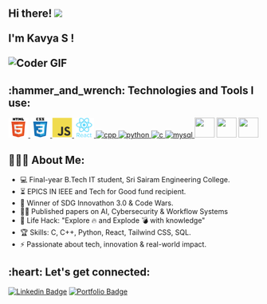 <h2 align="left">
 <abc>
  <br>Hi there! <img src="https://user-images.githubusercontent.com/42378118/110234147-e3259600-7f4e-11eb-95be-0c4047144dea.gif" width="30"><br>
  <br> I'm Kavya S !<br>
  <br>
    <img src="[https://media.giphy.com/media/SWoSkN6DxTszqIKEqv/giphy.gif](https://ik.imagekit.io/9rldi0s2f8/image.png?updatedAt=1757051514439)" alt="Coder GIF" width="500">
 </abc>
</h2> 
<h2 align="left">:hammer_and_wrench: Technologies and Tools I use:</h2>
<p align="left">
    <a href="https://www.w3.org/html/" target="_blank"> <img src="https://raw.githubusercontent.com/devicons/devicon/master/icons/html5/html5-original-wordmark.svg" alt="html5" width="40" height="40"/> </a>
    <a href="https://www.w3schools.com/css/" target="_blank"> <img src="https://raw.githubusercontent.com/devicons/devicon/master/icons/css3/css3-original-wordmark.svg" alt="css3" width="40" height="40"/> </a>
    <a href="https://developer.mozilla.org/en-US/docs/Web/JavaScript" target="_blank"> <img src="https://raw.githubusercontent.com/devicons/devicon/master/icons/javascript/javascript-original.svg" alt="javascript" width="40" height="40"/> </a>
    <a href="https://reactjs.org/" target="_blank"> <img src="https://raw.githubusercontent.com/devicons/devicon/master/icons/react/react-original-wordmark.svg" alt="react" width="40" height="40"/> </a>
    <a href="https://isocpp.org/" target="_blank"> <img src="https://img.icons8.com/color/48/000000/c-plus-plus-logo.png" alt="cpp" width="40" height="40"/> </a>
    <a href="https://www.python.org/" target="_blank"> <img src="https://img.icons8.com/color/48/000000/python.png" alt="python" width="40" height="40"/> </a>
    <a href="https://www.c-language.org/" target="_blank"> <img src="https://img.icons8.com/color/48/000000/c-programming.png" alt="c" width="40" height="40"/> </a>
    <a href="https://www.mysql.com/" target="_blank"> <img src="https://img.icons8.com/color/48/000000/mysql-logo.png" alt="mysql" width="40" height="40"/> </a>
    <img height="40" width="40" src="https://img.icons8.com/color/48/000000/visual-studio-code-2019.png"/>
    <img height="40" width="40" src="https://img.icons8.com/color/50/000000/git.png"/> 
    <img height="40" width="40" src="https://img.icons8.com/color/48/000000/github--v1.png"/>

   </p>

<h2 align="left">👨🏻‍💻 About Me:</h2>

- :computer: Final-year B.Tech IT student, Sri Sairam Engineering College.
- :hourglass_flowing_sand: EPICS IN IEEE and Tech for Good fund recipient.
- :rocket: Winner of SDG Innovathon 3.0 & Code Wars.
- :man_technologist: Published papers on AI, Cybersecurity & Workflow Systems
- :dart: Life Hack: "Explore :fire: and Explode :bomb: with knowledge"
- :trophy: Skills: C, C++, Python, React, Tailwind CSS, SQL.
- :zap: Passionate about tech, innovation & real-world impact.<br>

<h2 align="left">:heart: Let's get connected:</h2>

[![Linkedin Badge](https://img.shields.io/badge/-Kavya%20S-blue?style=flat-square&logo=Linkedin&logoColor=white&link=https://www.linkedin.com/in/kavyas14/)](https://www.linkedin.com/in/kavyas14/) 
[![Portfolio Badge](https://img.shields.io/badge/-Portfolio-blueviolet?style=flat-square&logo=appveyor&logoColor=white&link=https://kavya14s.github.io/My-Portfolio/)](https://kavya14s.github.io/My-Portfolio/)
